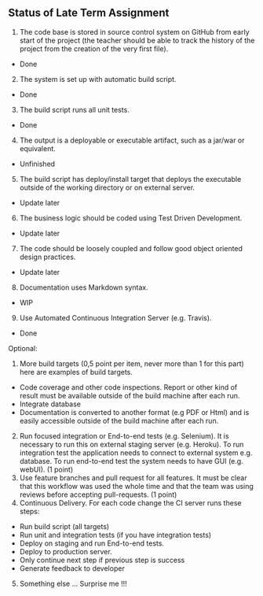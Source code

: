 ## Status of Late Term Assignment


1. The code base is stored in source control system on GitHub from early start of the project (the teacher should be able to track the history of the project from the creation of the very first file).
  - Done
2. The system is set up with automatic build script.
  - Done
3. The build script runs all unit tests.
  - Done
4. The output is a deployable or executable artifact, such as a jar/war or equivalent.
  - Unfinished
5. The build script has deploy/install target that deploys the executable outside of the working directory or on external server.
  - Update later
6. The business logic should be coded using Test Driven Development.
  - Update later
7. The code should be loosely coupled and follow good object oriented design practices.
  - Update later
8. Documentation uses Markdown syntax.
  - WIP  
9. Use Automated Continuous Integration Server (e.g. Travis).
  - Done

Optional:
1. More build targets (0,5 point per item, never more than 1 for this part) here are examples of build targets.
  - Code coverage and other code inspections. Report or other kind of result must be available outside of the build machine after each run.
  - Integrate database
  - Documentation is converted to another format (e.g PDF or Html) and is easily accessible outside of the build machine after each run.

2. Run focused integration or End-to-end tests (e.g. Selenium). It is necessary to run this on external staging server (e.g. Heroku). To run integration test the application needs to connect to external system e.g. database. To run end-to-end test the system needs to have GUI (e.g. webUI). (1 point)
3. Use feature branches and pull request for all features. It must be clear that this workflow was used the whole time and that the team was using reviews before accepting pull-requests. (1 point)
4. Continuous Delivery. For each code change the CI server runs these steps:
  - Run build script (all targets)
  - Run unit and integration tests (if you have integration tests)
  - Deploy on staging and run End-to-end tests.
  - Deploy to production server.
  - Only continue next step if previous step is success
  - Generate feedback to developer
5. Something else ... Surprise me !!!
